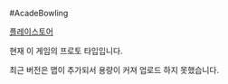 #AcadeBowling

[플레이스토어](https://play.google.com/store/apps/details?id=com.NunggokGames.AcadeBowling)

현재 이 게임의 프로토 타입입니다.

최근 버전은 맵이 추가되서 용량이 커져 업로드 하지 못했습니다.